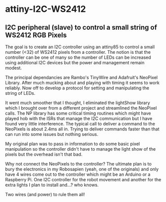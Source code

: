 # attiny-I2C-WS2412

## I2C peripheral (slave) to control a small string of WS2412 RGB Pixels

The goal is to create an I2C controller using an attiny85 to control a small number (<32) of
WS2412 pixels from a controller. The notion is that the controller can be one of many
so the number of LEDs can be increased using additional I2C devices but the power and 
management remain modest.

The principal dependancies are Rambo's TinyWire and Adafruit's NeoPixel Library.  After 
much mucking about and playing with timing it seems to work reliably.  Now off to develop
a protocol for setting and manipulating the string of LEDs.

It went much smoother that I thought, I eliminated the lightShow library which I brought over
from a different project and streamlined the NeoPixel calls. The NP library has some critical timing
routines which might have played hob with the ISRs that manage the I2C communication but I have found
very little interference.  The typical call to deliver a command to the NeoPixels is about 2.4ms all in.
Trying to deliver commands faster than that can run into some issues but nothing serious.

My original plan was to pass in information to do some basic pixel manipulation so the controller 
didn't have to manage the light show of the pixels but the overhead isn't that bad.

Why not connect the NeoPixels to the controller?  The ultimate plan is to bury the electronics
in my Robosapien (yeah, one of the originals) and only have 4 wires come out to the controller which might be an Arduino or 
a Raspberry Pi.  One I2C controller for the robot movement and another for the extra lights I plan to install and...? who knows.

Two wires (and power) to rule them all!

